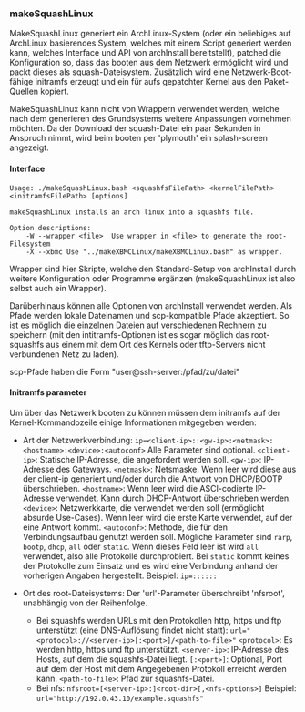 <!-- region vim modline

vim: set tabstop=4 shiftwidth=4 expandtab:
vim: foldmethod=marker foldmarker=region,endregion:

endregion

region header

Copyright Torben Sickert 16.12.2012

License
-------

This library written by Torben Sickert stand under a creative commons naming
3.0 unported license. see http://creativecommons.org/licenses/by/3.0/deed.de

endregion -->

### makeSquashLinux

MakeSquashLinux generiert ein ArchLinux-System (oder ein beliebiges auf
ArchLinux basierendes System, welches mit einem Script generiert werden kann,
welches Interface und API von archInstall bereitstellt), patched die
Konfiguration so, dass das booten aus dem Netzwerk ermöglicht wird und packt
dieses als squash-Dateisystem. Zusätzlich wird eine Netzwerk-Boot-fähige
initramfs erzeugt und ein für aufs gepatchter Kernel aus den Paket-Quellen
kopiert.

MakeSquashLinux kann nicht von Wrappern verwendet werden, welche nach dem
generieren des Grundsystems weitere Anpassungen vornehmen möchten. Da der
Download der squash-Datei ein paar Sekunden in Anspruch nimmt, wird beim
booten per 'plymouth' ein splash-screen angezeigt.

#### Interface

    Usage: ./makeSquashLinux.bash <squashfsFilePath> <kernelFilePath> <initramfsFilePath> [options]

    makeSquashLinux installs an arch linux into a squashfs file.

    Option descriptions:
        -W --wrapper <file>  Use wrapper in <file> to generate the root-Filesystem
        -X --xbmc Use "../makeXBMCLinux/makeXBMCLinux.bash" as wrapper.

Wrapper sind hier Skripte, welche den Standard-Setup von archInstall durch
weitere Konfiguration oder Programme ergänzen (makeSquashLinux ist also selbst
auch ein Wrapper).

Darüberhinaus können alle Optionen von archInstall verwendet werden. Als
Pfade werden lokale Dateinamen und scp-kompatible Pfade akzeptiert.
So ist es möglich die einzelnen Dateien auf verschiedenen Rechnern zu speichern
(mit den intitramfs-Optionen ist es sogar möglich das root-squashfs aus einem
mit dem Ort des Kernels oder tftp-Servers nicht verbundenen Netz zu laden).

scp-Pfade haben die Form "user@ssh-server:/pfad/zu/datei"

<!--|deDE:Initramfs-Parameter-->
#### Initramfs parameter

Um über das Netzwerk booten zu können müssen dem initramfs auf der
Kernel-Kommandozeile einige Informationen mitgegeben werden:

* Art der Netzwerkverbindung: `ip=<client-ip>::<gw-ip>:<netmask>:<hostname>:<device>:<autoconf>`
    Alle Parameter sind optional.
    `<client-ip>`: Statische IP-Adresse, die angefordert werden soll.
    `<gw-ip>`: IP-Adresse des Gateways.
    `<netmask>`: Netsmaske. Wenn leer wird diese aus der client-ip generiert und/oder durch die Antwort von DHCP/BOOTP überschrieben.
    `<hostname>`: Wenn leer wird die ASCI-codierte IP-Adresse verwendet. Kann durch DHCP-Antwort überschrieben werden.
    `<device>`: Netzwerkkarte, die verwendet werden soll (ermöglicht absurde Use-Cases). Wenn leer wird die erste Karte verwendet, auf der eine Antwort kommt.
    `<autoconf>`: Methode, die für den Verbindungsaufbau genutzt werden soll. Mögliche Parameter sind `rarp`, `bootp`, `dhcp`, `all` oder `static`. Wenn dieses Feld leer ist wird `all` verwendet, also alle Protokolle durchprobiert. Bei `static` kommt keines der Protokolle zum Einsatz und es wird eine Verbindung anhand der vorherigen Angaben hergestellt.
    Beispiel:  `ip=::::::`

* Ort des root-Dateisystems:
    Der 'url'-Parameter überschreibt 'nfsroot', unabhängig von der Reihenfolge.
    * Bei squashfs werden URLs mit den Protokollen http, https und ftp unterstützt (eine DNS-Auflösung findet nicht statt):
    `url="<protocol>://<server-ip>[:<port>]/<path-to-file>"`
    `<protocol>`: Es werden http, https und ftp unterstützt.
    `<server-ip>`: IP-Adresse des Hosts, auf dem die squashfs-Datei liegt.
    `[:<port>]`: Optional, Port auf dem der Host mit dem Angegebenen Protokoll erreicht werden kann.
    `<path-to-file>`: Pfad zur squashfs-Datei.
    * Bei nfs:
    `nfsroot=[<server-ip>:]<root-dir>[,<nfs-options>]`
    Beispiel: `url="http://192.0.43.10/example.squashfs"`
